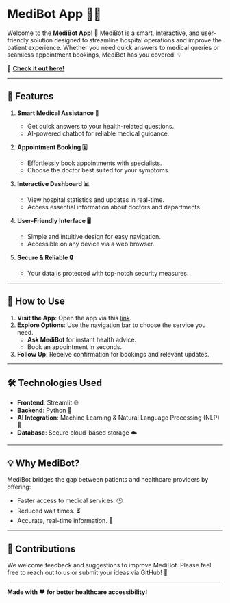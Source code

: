 # MediBot App 🏥🤖  

Welcome to the **MediBot App**! 🎉 MediBot is a smart, interactive, and user-friendly solution designed to streamline hospital operations and improve the patient experience. Whether you need quick answers to medical queries or seamless appointment bookings, MediBot has you covered! 💡  

🔗 **[Check it out here!]([[https://medibot-for-hospitals.streamlit.app/](https://medibot-hb9rduvv3tgxt4htasvgxl.streamlit.app/)](https://medibot-hb9rduvv3tgxt4htasvgxl.streamlit.app/))**  

---

## 🌟 Features  

1. **Smart Medical Assistance 🤖**  
   - Get quick answers to your health-related questions.  
   - AI-powered chatbot for reliable medical guidance.  

2. **Appointment Booking 🗓️**  
   - Effortlessly book appointments with specialists.  
   - Choose the doctor best suited for your symptoms.  

3. **Interactive Dashboard 📊**  
   - View hospital statistics and updates in real-time.  
   - Access essential information about doctors and departments.  

4. **User-Friendly Interface 🖥️**  
   - Simple and intuitive design for easy navigation.  
   - Accessible on any device via a web browser.  

5. **Secure & Reliable 🔒**  
   - Your data is protected with top-notch security measures.  

---

## 🏃 How to Use  

1. **Visit the App**: Open the app via this [link](https://medibot-for-hospitals.streamlit.app/).  
2. **Explore Options**: Use the navigation bar to choose the service you need.  
   - **Ask MediBot** for instant health advice.  
   - Book an appointment in seconds.  
3. **Follow Up**: Receive confirmation for bookings and relevant updates.  

---

## 🛠️ Technologies Used  

- **Frontend**: Streamlit 🌐  
- **Backend**: Python 🐍  
- **AI Integration**: Machine Learning & Natural Language Processing (NLP) 🤖  
- **Database**: Secure cloud-based storage ☁️  

---

## 💡 Why MediBot?  

MediBot bridges the gap between patients and healthcare providers by offering:  
- Faster access to medical services. 🕒  
- Reduced wait times. ⏳  
- Accurate, real-time information. 📢  

---

## 🤝 Contributions  

We welcome feedback and suggestions to improve MediBot. Please feel free to reach out to us or submit your ideas via GitHub! 💬  

---

**Made with ❤️ for better healthcare accessibility!**  

